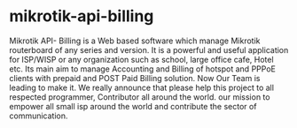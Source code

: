 # mikrotik-api-billing
Mikrotik API- Billing is a Web based software which manage Mikrotik routerboard of any series and version. It is a powerful and useful application for 
ISP/WISP or any organization such as school, large office cafe, Hotel etc. Its main aim to manage Accounting and Billing of hotspot and PPPoE clients with prepaid and POST Paid Billing solution.
Now Our Team is leading to make it. We really announce that please help this project to all respected programmer, Contributor all around the world.
our mission to empower all small isp around the world and contribute the sector of communication.
